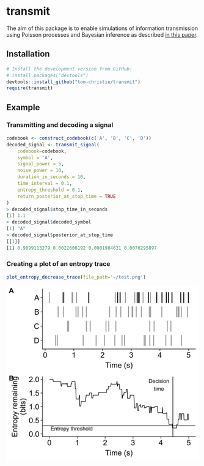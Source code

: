 # transmit 

The aim of this package is to enable simulations of information transmission using Poisson processes and Bayesian inference as described [in this paper](https://github.com/tom-christie/transmit/blob/master/vignettes/Christie_and_Schrater_2019.pdf).



## Installation

```r
# Install the development version from GitHub:
# install.packages("devtools")
devtools::install_github("tom-christie/transmit")
require(transmit)
```

## Example

### Transmitting and decoding a signal
```r
codebook <- construct_codebook(c('A', 'B', 'C', 'D'))
decoded_signal <- transmit_signal(
    codebook=codebook,
    symbol = 'A',
    signal_power = 5,
    noise_power = 10,
    duration_in_seconds = 10,
    time_interval = 0.1,
    entropy_threshold = 0.1,
    return_posterior_at_stop_time = TRUE
)
> decoded_signal$stop_time_in_seconds    
[1] 1.1
> decoded_signal$decoded_symbol
[1] "A"
> decoded_signal$posterior_at_stop_time
[[1]]
[1] 0.9899113279 0.0022606192 0.0001984631 0.0076295897
```

### Creating a plot of an entropy trace

```r
plot_entropy_decrease_trace(file_path='~/test.png')
```

<img src="https://github.com/tom-christie/transmit/blob/master/inst/entropy_decrease_example.png?raw=true" width="600"/>



